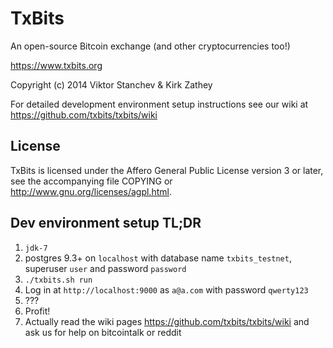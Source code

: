 # TxBits

An open-source Bitcoin exchange (and other cryptocurrencies too!)

https://www.txbits.org

Copyright (c) 2014 Viktor Stanchev & Kirk Zathey

For detailed development environment setup instructions see our wiki at https://github.com/txbits/txbits/wiki

## License

TxBits is licensed under the Affero General Public License version 3 or later, see the accompanying file COPYING or http://www.gnu.org/licenses/agpl.html.

## Dev environment setup TL;DR

1. `jdk-7`
1. postgres 9.3+ on `localhost` with database name `txbits_testnet`, superuser `user` and password `password`
1. `./txbits.sh run`
1. Log in at `http://localhost:9000` as `a@a.com` with password `qwerty123`
1. ???
1. Profit!
1. Actually read the wiki pages https://github.com/txbits/txbits/wiki and ask us for help on bitcointalk or reddit
